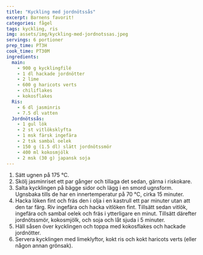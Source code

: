 ```yaml
---
title: "Kyckling med jordnötssås"
excerpt: Barnens favorit!
categories: fågel
tags: kyckling, ris
img: assets/img/kyckling-med-jordnotssas.jpeg
servings: 6 portioner
prep_time: PT3H
cook_time: PT30M
ingredients:
  main:
    - 900 g kycklingfilé
    - 1 dl hackade jordnötter
    - 2 lime
    - 600 g haricots verts
    - chiliflakes
    - kokosflakes
  Ris:
    - 6 dl jasminris
    - 7.5 dl vatten
  Jordnötssås:
    - 1 gul lök
    - 2 st vitlöksklyfta
    - 1 msk färsk ingefära
    - 2 tsk sambal oelek
    - 150 g (1.5 dl) slätt jordnötssmör
    - 400 ml kokosmjölk
    - 2 msk (30 g) japansk soja
---
```


1. Sätt ugnen på 175 °C.
2. Skölj jasminriset ett par gånger och tillaga det sedan, gärna i riskokare.
3. Salta kycklingen på bägge sidor och lägg i en smord ugnsform. Ugnsbaka tills
   de har en innertemperatur på 70 °C, cirka 15 minuter.
4. Hacka löken fint och fräs den i olja i en kastrull ett par minuter utan att
   den tar färg. Riv ingefära och hacka vitlöken fint. Tillsätt sedan vitlök,
   ingefära och sambal oelek och fräs i ytterligare en minut. Tillsätt därefter
   jordnötssmör, kokosmjölk, och soja och låt sjuda i 5 minuter.
5. Häll såsen över kycklingen och toppa med kokosflakes och hackade jordnötter.
6. Servera kycklingen med limeklyftor, kokt ris och kokt haricots verts (eller
   någon annan grönsak).
